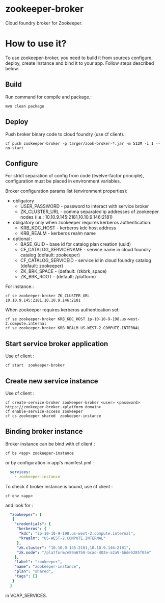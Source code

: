 zookeeper-broker
================
Cloud foundry broker for Zookeeper.

# How to use it?
To use zookeeper-broker, you need to build it from sources configure, deploy, create instance and bind it to your app. Follow steps described below. 

## Build 
Run command for compile and package.: 
```
mvn clean package
```

## Deploy 
Push broker binary code to cloud foundry (use cf client).:
```
cf push zookeeper-broker -p targer/zook-broker-*.jar -m 512M -i 1 --no-start
```

## Configure
For strict separation of config from code (twelve-factor principle), configuration must be placed in environment variables.
 
Broker configuration params list (environment properties):
* obligatory
  * USER_PASSWORD - password to interact with service broker
  * ZK_CLUSTER_URL - comma separated ip addresses of zookeeper nodes (i.e.: 10.10.9.145:2181,10.10.9.146:2181)
* obligatory only when zookeeper requires kerberos authentication:
  * KRB_KDC_HOST - kerberos kdc host address
  * KRB_REALM - kerberos realm name
* optional :
  * BASE_GUID - base id for catalog plan creation (uuid)
  * CF_CATALOG_SERVICENAME - service name in cloud foundry catalog (default: zookeeper)
  * CF_CATALOG_SERVICEID - service id in cloud foundry catalog (default: zookeeper)
  * ZK_BRK_SPACE - (default: /zkbrk_space)
  * ZK_BRK_ROOT - (default: /platform)

For instance.:
```
cf se zookeeper-broker ZK_CLUSTER_URL 10.10.9.145:2181,10.10.9.146:2181
```

When zookeeper requires kerberos authentication set:
```
cf se zookeeper-broker KRB_KDC_HOST ip-10-10-9-198.us-west-2.compute.internal
cf se zookeeper-broker KRB_REALM US-WEST-2.COMPUTE.INTERNAL
```
## Start  service broker application

Use cf client :
```
cf start  zookeeper-broker
```
## Create new service instance 
  
Use cf client : 
```
cf create-service-broker zookeeper-broker <user> <password> https://zookeeper-broker.<platform_domain>
cf enable-service-access zookeeper
cf cs zookeeper shared  zookeeper-instance
```

## Binding broker instance

Broker instance can be bind with cf client :
```
cf bs <app> zookeeper-instance
```
or by configuration in app's manifest.yml : 
```yaml
  services:
    - zookeeper-instance
```

To check if broker instance is bound, use cf client : 
```
cf env <app>
```
and look for : 
```yaml
  "zookeeper": [
   {
    "credentials": {
     "kerberos": {
      "kdc": "ip-10-10-9-198.us-west-2.compute.internal",
      "krealm": "US-WEST-2.COMPUTE.INTERNAL"
     },
     "zk.cluster": "10.10.9.145:2181,10.10.9.146:2181",
     "zk.node": "/platform/e59a67b8-bcad-403e-a2a9-6bde5285f05e"
    },
    "label": "zookeeper",
    "name": "zookeeper-instance",
    "plan": "shared",
    "tags": []
   }
  ]
```
in VCAP_SERVICES.